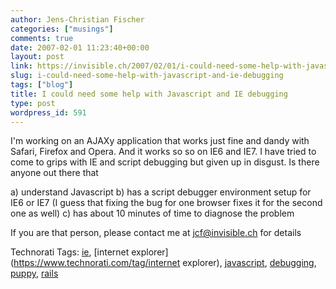 ```yaml
---
author: Jens-Christian Fischer
categories: ["musings"]
comments: true
date: 2007-02-01 11:23:40+00:00
layout: post
link: https://invisible.ch/2007/02/01/i-could-need-some-help-with-javascript-and-ie-debugging/
slug: i-could-need-some-help-with-javascript-and-ie-debugging
tags: ["blog"]
title: I could need some help with Javascript and IE debugging
type: post
wordpress_id: 591
---
```


I'm working on an AJAXy application that works just fine and dandy with Safari, Firefox and Opera. And it works so so on IE6 and IE7. I have tried to come to grips with IE and script debugging but given up in disgust. Is there anyone out there that

a) understand Javascript
b) has a script debugger environment setup for IE6 or IE7 (I guess that fixing the bug for one browser fixes it for the second one as well) 
c) has about 10 minutes of time to diagnose the problem

If you are that person, please contact me at [jcf@invisible.ch](mailto:jcf@invisible.ch) for details




Technorati Tags: [ie](https://www.technorati.com/tag/ie), [internet explorer](https://www.technorati.com/tag/internet explorer), [javascript](https://www.technorati.com/tag/javascript), [debugging](https://www.technorati.com/tag/debugging), [puppy](https://www.technorati.com/tag/puppy), [rails](https://www.technorati.com/tag/rails)
